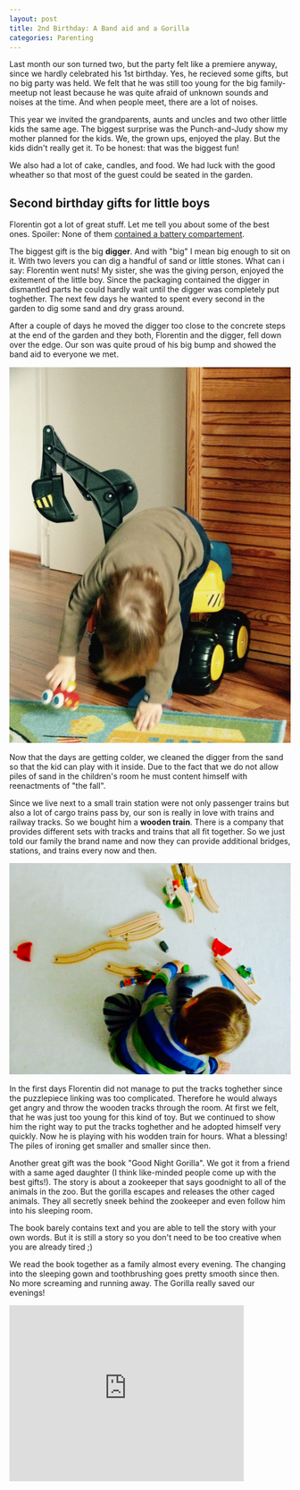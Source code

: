 ```yaml
---
layout: post
title: 2nd Birthday: A Band aid and a Gorilla
categories: Parenting
---
```


Last month our son turned two, but the party felt like a premiere anyway, since we hardly celebrated his 1st birthday. Yes, he recieved some gifts, but no big party was held. We felt that he was still too young for the big family-meetup not least because he was quite afraid of unknown sounds and noises at the time. And when people meet, there are a lot of noises.

This year we invited the grandparents, aunts and uncles and two other little kids the same age. The biggest surprise was the Punch-and-Judy show my mother planned for the kids. We, the grown ups, enjoyed the play. But the kids didn't really get it. To be honest: that was the biggest fun!

We also had a lot of cake, candles, and food. We had luck with the good wheather so that most of the guest could be seated in the garden.

## Second birthday gifts for little boys

Florentin got a lot of great stuff. Let me tell you about some of the best ones. Spoiler: None of them [contained a battery compartement](/parenting/2015/08/18/brass-band-music/).

The biggest gift is the big **digger**. And with "big" I mean big enough to sit on it. With two levers you can dig a handful of sand or little stones. What can i say: Florentin went nuts! My sister, she was the giving person, enjoyed the exitement of the little boy. Since the packaging contained the digger in dismantled parts he could hardly wait until the digger was completely put toghether. The next few days he wanted to spent every second in the garden to dig some sand and dry grass around.

After a couple of days he moved the digger too close to the concrete steps at the end of the garden and they both, Florentin and the digger, fell down over the edge. Our son was quite proud of his big bump and showed the band aid to everyone we met.

![Big digger falling down](/assets/img/flr_digger.gif)

Now that the days are getting colder, we cleaned the digger from the sand so that the kid can play with it inside. Due to the fact that we do not allow piles of sand in the children's room he must content himself with reenactments of "the fall".

Since we live next to a small train station were not only passenger trains but also a lot of cargo trains pass by, our son is really in love with trains and railway tracks. So we bought him a **wooden train**. There is a company that provides different sets with tracks and trains that all fit together. So we just told our family the brand name and now they can provide additional bridges, stations, and trains every now and then.

![Trains and rails](/assets/img/flr_train.jpg)

In the first days Florentin did not manage to put the tracks toghether since the puzzlepiece linking was too complicated. Therefore he would always get angry and throw the wooden tracks through the room. At first we felt, that he was just too young for this kind of toy. But we continued to show him the right way to put the tracks toghether and he adopted himself very quickly. Now he is playing with his wodden train for hours. What a blessing! The piles of ironing get smaller and smaller since then.

Another great gift was the book "Good Night Gorilla". We got it from a friend with a same aged daughter (I think like-minded people come up with the best gifts!). The story is about a zookeeper that says goodnight to all of the animals in the zoo. But the gorilla escapes and releases the other caged animals. They all secretly sneek behind the zookeeper and even follow him into his sleeping room.

The book barely contains text and you are able to tell the story with your own words. But it is still a story so you don't need to be too creative when you are already tired ;)

We read the book together as a family almost every evening. The changing into the sleeping gown and toothbrushing goes pretty smooth since then. No more screaming and running away. The Gorilla really saved our evenings!

<iframe width="420" height="315" src="https://www.youtube.com/embed/uBrK58hi8KA" frameborder="0" allowfullscreen></iframe>
